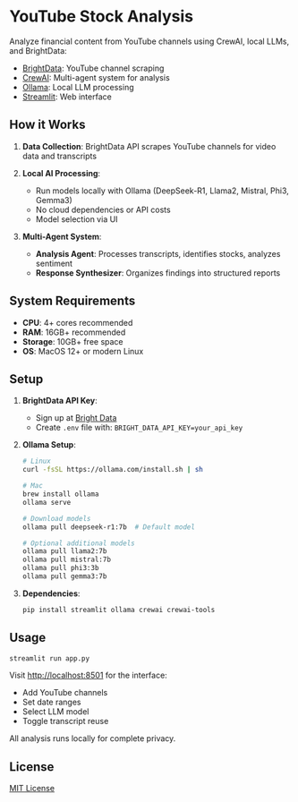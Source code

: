 # YouTube Stock Analysis

Analyze financial content from YouTube channels using CrewAI, local LLMs, and BrightData:
- [BrightData](https://brdta.com/dailydoseofds): YouTube channel scraping
- [CrewAI](https://github.com/joaomdmoura/crewAI): Multi-agent system for analysis
- [Ollama](https://ollama.com): Local LLM processing
- [Streamlit](https://streamlit.io/): Web interface

## How it Works

1. **Data Collection**: BrightData API scrapes YouTube channels for video data and transcripts
   
2. **Local AI Processing**: 
   - Run models locally with Ollama (DeepSeek-R1, Llama2, Mistral, Phi3, Gemma3)
   - No cloud dependencies or API costs
   - Model selection via UI

3. **Multi-Agent System**:
   - **Analysis Agent**: Processes transcripts, identifies stocks, analyzes sentiment
   - **Response Synthesizer**: Organizes findings into structured reports

## System Requirements

- **CPU**: 4+ cores recommended
- **RAM**: 16GB+ recommended
- **Storage**: 10GB+ free space
- **OS**: MacOS 12+ or modern Linux

## Setup

1. **BrightData API Key**:
   - Sign up at [Bright Data](https://brdta.com/dailydoseofds)
   - Create `.env` file with: `BRIGHT_DATA_API_KEY=your_api_key`

2. **Ollama Setup**:
   ```bash
   # Linux
   curl -fsSL https://ollama.com/install.sh | sh
   
   # Mac
   brew install ollama
   ollama serve
   
   # Download models
   ollama pull deepseek-r1:7b  # Default model
   
   # Optional additional models
   ollama pull llama2:7b
   ollama pull mistral:7b
   ollama pull phi3:3b
   ollama pull gemma3:7b
   ```

3. **Dependencies**:
   ```bash
   pip install streamlit ollama crewai crewai-tools
   ```

## Usage

```bash
streamlit run app.py
```

Visit [http://localhost:8501](http://localhost:8501) for the interface:
- Add YouTube channels
- Set date ranges
- Select LLM model
- Toggle transcript reuse

All analysis runs locally for complete privacy.

## License

[MIT License](LICENSE)
